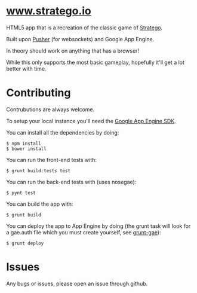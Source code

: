 www.stratego.io
======
HTML5 app that is a recreation of the classic game of [Stratego](https://en.wikipedia.org/wiki/Stratego).

Built upon [Pusher](https://pusher.com/) (for websockets) and Google App Engine.

In theory should work on anything that has a browser!

While this only supports the most basic gameplay, hopefully it'll get a lot better with time.

Contributing
======
Contrubutions are always welcome.

To setup your local instance you'll need the [Google App Engine SDK](https://cloud.google.com/appengine/downloads?hl=en).

You can install all the dependencies by doing:

    $ npm install
    $ bower install

You can run the front-end tests with:

    $ grunt build:tests test

You can run the back-end tests with (uses nosegae):

    $ pynt test

You can build the app with:

    $ grunt build

You can deploy the app to App Engine by doing (the grunt task will look for a gae.auth file which you must create yourself, see [grunt-gae](https://github.com/maciejzasada/grunt-gae)):

    $ grunt deploy

Issues
======
Any bugs or issues, please open an issue through github.
